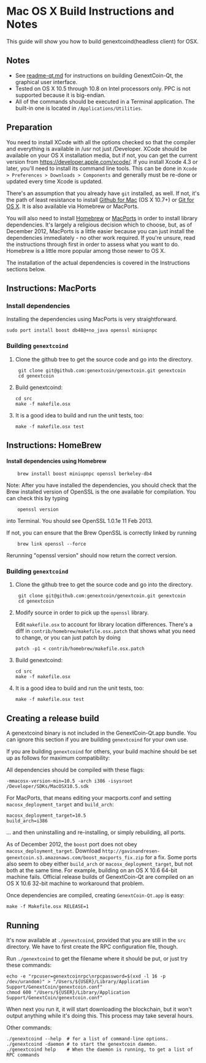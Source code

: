 Mac OS X Build Instructions and Notes
====================================
This guide will show you how to build genextcoind(headless client) for OSX.

Notes
-----

* See [readme-qt.md](readme-qt.md) for instructions on building GenextCoin-Qt, the
graphical user interface.
* Tested on OS X 10.5 through 10.8 on Intel processors only. PPC is not
supported because it is big-endian.
* All of the commands should be executed in a Terminal application. The
built-in one is located in `/Applications/Utilities`.

Preparation
-----------

You need to install XCode with all the options checked so that the compiler
and everything is available in /usr not just /Developer. XCode should be
available on your OS X installation media, but if not, you can get the
current version from https://developer.apple.com/xcode/. If you install
Xcode 4.3 or later, you'll need to install its command line tools. This can
be done in `Xcode > Preferences > Downloads > Components` and generally must
be re-done or updated every time Xcode is updated.

There's an assumption that you already have `git` installed, as well. If
not, it's the path of least resistance to install [Github for Mac](https://mac.github.com/)
(OS X 10.7+) or
[Git for OS X](https://code.google.com/p/git-osx-installer/). It is also
available via Homebrew or MacPorts.

You will also need to install [Homebrew](http://mxcl.github.io/homebrew/)
or [MacPorts](https://www.macports.org/) in order to install library
dependencies. It's largely a religious decision which to choose, but, as of
December 2012, MacPorts is a little easier because you can just install the
dependencies immediately - no other work required. If you're unsure, read
the instructions through first in order to assess what you want to do.
Homebrew is a little more popular among those newer to OS X.

The installation of the actual dependencies is covered in the Instructions
sections below.

Instructions: MacPorts
----------------------

### Install dependencies

Installing the dependencies using MacPorts is very straightforward.

    sudo port install boost db48@+no_java openssl miniupnpc

### Building `genextcoind`

1. Clone the github tree to get the source code and go into the directory.

        git clone git@github.com:genextcoin/genextcoin.git genextcoin
        cd genextcoin

2.  Build genextcoind:

        cd src
        make -f makefile.osx

3.  It is a good idea to build and run the unit tests, too:

        make -f makefile.osx test

Instructions: HomeBrew
----------------------

#### Install dependencies using Homebrew

        brew install boost miniupnpc openssl berkeley-db4

Note: After you have installed the dependencies, you should check that the Brew installed version of OpenSSL is the one available for compilation. You can check this by typing

        openssl version

into Terminal. You should see OpenSSL 1.0.1e 11 Feb 2013.

If not, you can ensure that the Brew OpenSSL is correctly linked by running

        brew link openssl --force

Rerunning "openssl version" should now return the correct version.

### Building `genextcoind`

1. Clone the github tree to get the source code and go into the directory.

        git clone git@github.com:genextcoin/genextcoin.git genextcoin
        cd genextcoin

2.  Modify source in order to pick up the `openssl` library.

    Edit `makefile.osx` to account for library location differences. There's a
    diff in `contrib/homebrew/makefile.osx.patch` that shows what you need to
    change, or you can just patch by doing

        patch -p1 < contrib/homebrew/makefile.osx.patch

3.  Build genextcoind:

        cd src
        make -f makefile.osx

4.  It is a good idea to build and run the unit tests, too:

        make -f makefile.osx test

Creating a release build
------------------------

A genextcoind binary is not included in the GenextCoin-Qt.app bundle. You can ignore
this section if you are building `genextcoind` for your own use.

If you are building `genextcoind` for others, your build machine should be set up
as follows for maximum compatibility:

All dependencies should be compiled with these flags:

    -mmacosx-version-min=10.5 -arch i386 -isysroot /Developer/SDKs/MacOSX10.5.sdk

For MacPorts, that means editing your macports.conf and setting
`macosx_deployment_target` and `build_arch`:

    macosx_deployment_target=10.5
    build_arch=i386

... and then uninstalling and re-installing, or simply rebuilding, all ports.

As of December 2012, the `boost` port does not obey `macosx_deployment_target`.
Download `http://gavinandresen-genextcoin.s3.amazonaws.com/boost_macports_fix.zip`
for a fix. Some ports also seem to obey either `build_arch` or
`macosx_deployment_target`, but not both at the same time. For example, building
on an OS X 10.6 64-bit machine fails. Official release builds of GenextCoin-Qt are
compiled on an OS X 10.6 32-bit machine to workaround that problem.

Once dependencies are compiled, creating `GenextCoin-Qt.app` is easy:

    make -f Makefile.osx RELEASE=1

Running
-------

It's now available at `./genextcoind`, provided that you are still in the `src`
directory. We have to first create the RPC configuration file, though.

Run `./genextcoind` to get the filename where it should be put, or just try these
commands:

    echo -e "rpcuser=genextcoinrpc\nrpcpassword=$(xxd -l 16 -p /dev/urandom)" > "/Users/${USER}/Library/Application Support/GenextCoin/genextcoin.conf"
    chmod 600 "/Users/${USER}/Library/Application Support/GenextCoin/genextcoin.conf"

When next you run it, it will start downloading the blockchain, but it won't
output anything while it's doing this. This process may take several hours.

Other commands:

    ./genextcoind --help  # for a list of command-line options.
    ./genextcoind -daemon # to start the genextcoin daemon.
    ./genextcoind help    # When the daemon is running, to get a list of RPC commands
